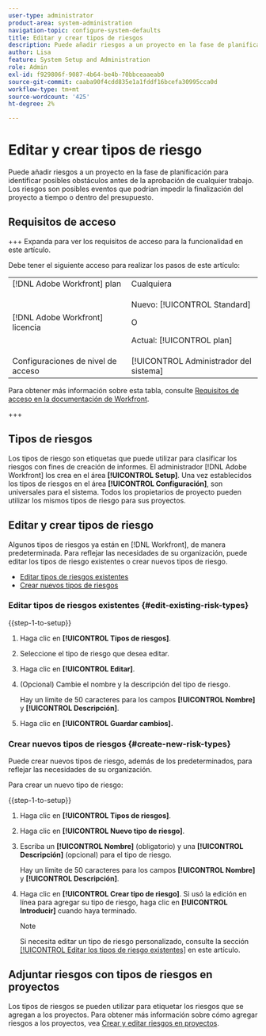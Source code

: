 ```yaml
---
user-type: administrator
product-area: system-administration
navigation-topic: configure-system-defaults
title: Editar y crear tipos de riesgos
description: Puede añadir riesgos a un proyecto en la fase de planificación para identificar posibles obstáculos antes de la aprobación de cualquier trabajo. Los riesgos son posibles eventos que podrían impedir la finalización del proyecto a tiempo o dentro del presupuesto.
author: Lisa
feature: System Setup and Administration
role: Admin
exl-id: f929806f-9087-4b64-be4b-70bbceaaeab0
source-git-commit: caaba90f4cdd835e1a1fddf16bcefa30995cca0d
workflow-type: tm+mt
source-wordcount: '425'
ht-degree: 2%

---
```


# Editar y crear tipos de riesgo

<!--DON'T DELETE, DRAFT OR HIDE THIS ARTICLE. IT IS LINKED TO THE PRODUCT, THROUGH THE CONTEXT SENSITIVE HELP LINKS.-->

Puede añadir riesgos a un proyecto en la fase de planificación para identificar posibles obstáculos antes de la aprobación de cualquier trabajo. Los riesgos son posibles eventos que podrían impedir la finalización del proyecto a tiempo o dentro del presupuesto.

## Requisitos de acceso

+++ Expanda para ver los requisitos de acceso para la funcionalidad en este artículo.

Debe tener el siguiente acceso para realizar los pasos de este artículo:

<table style="table-layout:auto"> 
 <col> 
 <col> 
 <tbody> 
  <tr> 
   <td role="rowheader">[!DNL Adobe Workfront] plan</td> 
   <td>Cualquiera</td> 
  </tr> 
  <tr> 
   <td role="rowheader">[!DNL Adobe Workfront] licencia</td> 
   <td><p>Nuevo: [!UICONTROL Standard]</p>
   O
   <p>Actual: [!UICONTROL plan]</p>
   </td> 
  </tr> 
  <tr> 
   <td role="rowheader">Configuraciones de nivel de acceso</td> 
   <td>[!UICONTROL Administrador del sistema]</td>
  </tr> 
 </tbody> 
</table>

Para obtener más información sobre esta tabla, consulte [Requisitos de acceso en la documentación de Workfront](/help/quicksilver/administration-and-setup/add-users/access-levels-and-object-permissions/access-level-requirements-in-documentation.md).

+++

## Tipos de riesgos

Los tipos de riesgo son etiquetas que puede utilizar para clasificar los riesgos con fines de creación de informes. El administrador [!DNL Adobe Workfront] los crea en el área **[!UICONTROL Setup]**. Una vez establecidos los tipos de riesgos en el área **[!UICONTROL Configuración]**, son universales para el sistema. Todos los propietarios de proyecto pueden utilizar los mismos tipos de riesgo para sus proyectos.

## Editar y crear tipos de riesgo

Algunos tipos de riesgos ya están en [!DNL Workfront], de manera predeterminada. Para reflejar las necesidades de su organización, puede editar los tipos de riesgo existentes o crear nuevos tipos de riesgo.

* [Editar tipos de riesgos existentes](#edit-existing-risk-types)
* [Crear nuevos tipos de riesgos](#create-new-risk-types)

### Editar tipos de riesgos existentes {#edit-existing-risk-types}

{{step-1-to-setup}}

1. Haga clic en **[!UICONTROL Tipos de riesgos]**.
1. Seleccione el tipo de riesgo que desea editar.
1. Haga clic en **[!UICONTROL Editar]**.
1. (Opcional) Cambie el nombre y la descripción del tipo de riesgo.

   Hay un límite de 50 caracteres para los campos **[!UICONTROL Nombre]** y **[!UICONTROL Descripción]**.

1. Haga clic en **[!UICONTROL Guardar cambios].**

### Crear nuevos tipos de riesgos {#create-new-risk-types}

Puede crear nuevos tipos de riesgo, además de los predeterminados, para reflejar las necesidades de su organización.

Para crear un nuevo tipo de riesgo:

{{step-1-to-setup}}

1. Haga clic en **[!UICONTROL Tipos de riesgos]**.
1. Haga clic en **[!UICONTROL Nuevo tipo de riesgo]**.
1. Escriba un **[!UICONTROL Nombre]** (obligatorio) y una **[!UICONTROL Descripción]** (opcional) para el tipo de riesgo.

   Hay un límite de 50 caracteres para los campos **[!UICONTROL Nombre]** y **[!UICONTROL Descripción]**.

1. Haga clic en **[!UICONTROL Crear tipo de riesgo]**. Si usó la edición en línea para agregar su tipo de riesgo, haga clic en **[!UICONTROL Introducir]** cuando haya terminado.

   >[!NOTE]
   >
   >Si necesita editar un tipo de riesgo personalizado, consulte la sección [[!UICONTROL Editar los tipos de riesgo existentes]](#edit-existing-risk-types) en este artículo.

## Adjuntar riesgos con tipos de riesgos en proyectos

Los tipos de riesgos se pueden utilizar para etiquetar los riesgos que se agregan a los proyectos. Para obtener más información sobre cómo agregar riesgos a los proyectos, vea [Crear y editar riesgos en proyectos](../../../manage-work/projects/define-a-business-case/create-edit-risks-on-projects.md).
